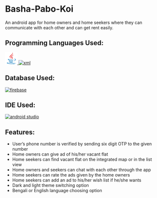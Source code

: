 # Basha-Pabo-Koi
An android app for home owners and home seekers where they can communicate with each other and can get rent easily.

## Programming Languages Used:
<p align="left">
 <a href="https://www.java.com" target="_blank" rel="noreferrer"> 
  <img src="https://raw.githubusercontent.com/devicons/devicon/master/icons/java/java-original.svg" alt="java" width="40" height="40"/> 
 </a> 
 <a href="https://www.xml.com" target="_blank" rel="noreferrer"> 
  <img src="https://user-images.githubusercontent.com/56752216/150679285-2c3caa90-7f3f-46ee-a8d2-1a13d96ede89.svg" alt="xml" width="40" height="40"/> 
 </a> 
</p>

## Database Used:
<p align="left">
 <a href="https://firebase.google.com/" target="_blank" rel="noreferrer"> 
  <img src="https://www.vectorlogo.zone/logos/firebase/firebase-icon.svg" alt="firebase" width="40" height="40"/> 
 </a>
</p>

## IDE Used:
<p align="left">
 <a href="https://developer.android.com/studio" target="_blank" rel="noreferrer">
  <img src="https://user-images.githubusercontent.com/56752216/150679386-42405d17-39ea-4f98-a20d-f14e761e8fe0.svg" alt="android studio" width="40" height="40"/> 
 </a>
</p>

 ## Features:
 
 -	User’s phone number is verified by sending six digit OTP to the given number
 -	Home owners can give ad of his/her vacant flat
 -	Home seekers can find vacant flat on the integrated map or in the list view
 -	Home owners and seekers can chat with each other through the app
 -	Home seekers can rate the ads given by the home owners 
 -	Home seekers can add an ad to his/her wish list if he/she wants
 -	Dark and light theme switching option
 -	Bengali or English language choosing option
